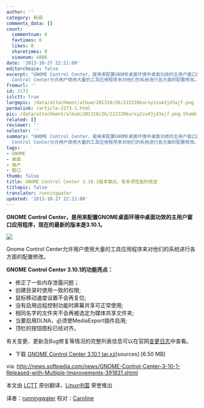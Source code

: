 ```yaml
---
author: ''
category: 新闻
comments_data: []
count:
  commentnum: 0
  favtimes: 0
  likes: 0
  sharetimes: 0
  viewnum: 4806
date: '2013-10-27 22:21:00'
editorchoice: false
excerpt: "GNOME Control Center，是用来配置GNOME桌面环境中桌面功效的主用户窗口应用程序，现在的最新的版本是3.10.1。\r\n\r\nGnome
  Control Center允许用户使用大量的工具应用程序来对他们的系统进行各方面的配置修改。\r\nGNOME Co ..."
fromurl: ''
id: 2173
islctt: true
largepic: /data/attachment/album/201310/26/222320kurxy2zu43jd3ajf.png
permalink: /article-2173-1.html
pic: /data/attachment/album/201310/26/222320kurxy2zu43jd3ajf.png.thumb.jpg
related: []
reviewer: ''
selector: ''
summary: "GNOME Control Center，是用来配置GNOME桌面环境中桌面功效的主用户窗口应用程序，现在的最新的版本是3.10.1。\r\n\r\nGnome
  Control Center允许用户使用大量的工具应用程序来对他们的系统进行各方面的配置修改。\r\nGNOME Co ..."
tags:
- GNOME
- 桌面
- 用户
- 窗口
thumb: false
title: GNOME Control Center 3.10.1版本推出，有多项性能的改进
titlepic: false
translator: runningwater
updated: '2013-10-27 22:21:00'
---
```


**GNOME Control Center，是用来配置GNOME桌面环境中桌面功效的主用户窗口应用程序，现在的最新的版本是3.10.1。**


 ![](/data/attachment/album/201310/26/222320kurxy2zu43jd3ajf.png)


Gnome Control Center允许用户使用大量的工具应用程序来对他们的系统进行各方面的配置修改。


**GNOME Control Center 3.10.1的功能亮点：**


* 修正了一些内存泄露问题；
* 创建目录时使用一致的权限;
* 鼠标移动速度设置不会再复位;
* 没有启用远程控制功能时屏幕共享可正常使用;
* 相同名字的文件夹不会再被选定为媒体共享文件夹;
* 当要启用DLNA，必须使MediaExport插件启用;
* 顶栏的按钮图标已经对齐。


有关变更、更新及Bug修复等情况的完整列表信息可以在官网[变更日志](http://ftp.acc.umu.se/pub/GNOME/sources/gnome-control-center/3.10/gnome-control-center-3.10.1.news)中查看。


* 下载 [GNOME Control Center 3.10.1 tar.xz](http://ftp.acc.umu.se/pub/GNOME/sources/gnome-control-center/3.10/gnome-control-center-3.10.1.tar.xz)[sources] [6.50 MB]


 


via: <http://news.softpedia.com/news/GNOME-Control-Center-3-10-1-Released-with-Multiple-Improvements-391831.shtml>


本文由 [LCTT](https://github.com/LCTT/TranslateProject) 原创翻译，[Linux中国](http://linux.cn/) 荣誉推出


译者：[runningwater](https://github.com/runningwater) 校对：[Caroline](https://github.com/carolinewuyan)